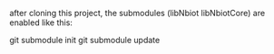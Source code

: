 after cloning this project, the submodules (libNbiot libNbiotCore) are enabled
like this:

git submodule init
git submodule update 